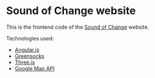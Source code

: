 # Sound of Change website
This is the frontend code of the [Sound of Change](www.sound-of-change.com) website.

Technologies used:
 - [Angular.js](https://angularjs.org)
 - [Greensocks](https://github.com/greensock/GreenSock-JS)
 - [Three.js](https://threejs.org/)
 - [Google Map API](https://github.com/googlemaps/v3-utility-library)